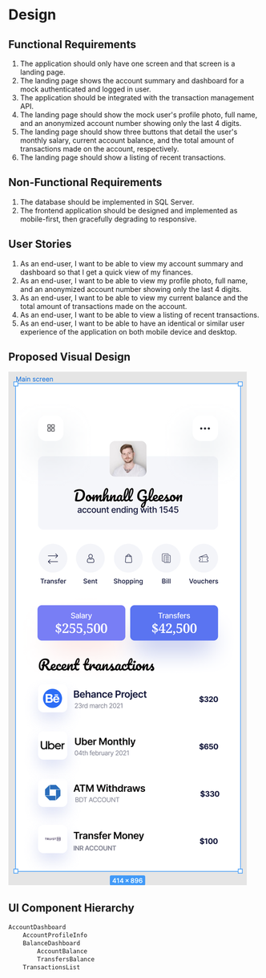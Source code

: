 # Design

## Functional Requirements

1. The application should only have one screen and that screen is a landing page.
1. The landing page shows the account summary and dashboard for a mock authenticated and logged in user.
1. The application should be integrated with the transaction management API.
1. The landing page should show the mock user's profile photo, full name, and an anonymized account number showing only the last 4 digits.
1. The landing page should show three buttons that detail the user's monthly salary, current account balance, and the total amount of transactions made on the account, respectively.
1. The landing page should show a listing of recent transactions.

## Non-Functional Requirements

1. The database should be implemented in SQL Server.
1. The frontend application should be designed and implemented as mobile-first, then gracefully degrading to responsive.

## User Stories

1. As an end-user, I want to be able to view my account summary and dashboard so that I get a quick view of my finances.
1. As an end-user, I want to be able to view my profile photo, full name, and an anonymized account number showing only the last 4 digits.
1. As an end-user, I want to be able to view my current balance and the total amount of transactions made on the account.
1. As an end-user, I want to be able to view a listing of recent transactions.
1. As an end-user, I want to be able to have an identical or similar user experience of the application on both mobile device and desktop.

## Proposed Visual Design

![System design diagram](./visual-design.png)

## UI Component Hierarchy

```
AccountDashboard
    AccountProfileInfo
    BalanceDashboard
        AccountBalance
        TransfersBalance
    TransactionsList
```
